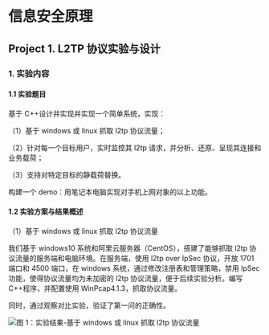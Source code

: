# 信息安全原理

## Project 1. L2TP 协议实验与设计

### 1. 实验内容

#### 1.1 实验题目

基于 C++设计并实现并实现一个简单系统，实现：

（1）基于 windows 或 linux 抓取 l2tp 协议流量；

（2）针对每一个目标用户，实时监控其 l2tp 请求，并分析、还原、呈现其连接和业务载荷；

（3）支持对特定目标的静载荷替换。

构建一个 demo：用笔记本电脑实现对手机上网对象的以上功能。

#### 1.2 实验方案与结果概述

（1）基于 windows 或 linux 抓取 l2tp 协议流量

我们基于 windows10 系统和阿里云服务器（CentOS），搭建了能够抓取 l2tp 协议流量的服务端和电脑环境。在服务端，使用 l2tp over IpSec 协议，开放 1701 端口和 4500 端口，在 windows 系统，通过修改注册表和管理策略，禁用 IpSec 功能，使得协议流量均为未加密的 l2tp 协议流量，便于后续实验分析。编写 C++程序，并配置使用 WinPcap4.1.3，抓取协议流量。

同时，通过观察对比实验，验证了第一问的正确性。

![图 1：实验结果-基于 windows 或 linux 抓取 l2tp 协议流量](https://imgconvert.csdnimg.cn/aHR0cHM6Ly9wcm9maWxlLmNzZG5pbWcuY24vOC8xLzUvM19xcV8zMjY4MjMwMQ?x-oss-process=image/format,png)
